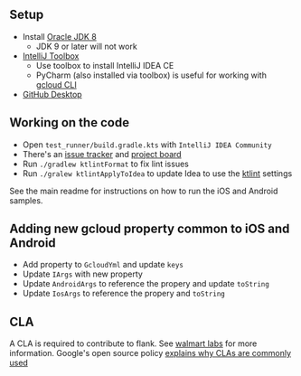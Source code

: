 ## Setup
- Install [Oracle JDK 8](http://www.oracle.com/technetwork/java/javase/downloads/jdk8-downloads-2133151.html)
  - JDK 9 or later will not work
- [IntelliJ Toolbox](https://www.jetbrains.com/toolbox/app/)
  - Use toolbox to install IntelliJ IDEA CE
  - PyCharm (also installed via toolbox) is useful for working with [gcloud CLI](https://github.com/bootstraponline/gcloud_cli)
- [GitHub Desktop](https://desktop.github.com/)

## Working on the code

- Open `test_runner/build.gradle.kts` with `IntelliJ IDEA Community`
- There's an [issue tracker](https://github.com/TestArmada/flank/issues) and [project board]( https://github.com/TestArmada/flank/projects/1)
- Run `./gradlew ktlintFormat` to fix lint issues
- Run `./gralew ktlintApplyToIdea` to update Idea to use the [ktlint](https://github.com/shyiko/ktlint) settings

See the main readme for instructions on how to run the iOS and Android samples.

## Adding new gcloud property common to iOS and Android

- Add property to `GcloudYml` and update `keys`
- Update `IArgs` with new property
- Update `AndroidArgs` to reference the propery and update `toString`
- Update `IosArgs` to reference the propery and `toString`

## CLA

A CLA is required to contribute to flank. See [walmart labs](https://github.com/walmartlabs/walmart-cla#walmart-contributor-license-agreement-cla) for more information. Google's open source policy [explains why CLAs are commonly used](https://opensource.google.com/docs/cla/policy/)
